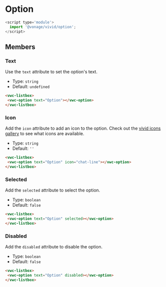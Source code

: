 # Option

```js
<script type='module'>
  import '@vonage/vivid/option';
</script>
```

## Members

### Text

Use the `text` attribute to set the option's text.

- Type: `string`
- Default: `undefined`

```html preview
<vwc-listbox>
 <vwc-option text="Option"></vwc-option>
</vwc-listbox>
```

### Icon

Add the `icon` attribute to add an icon to the option.
Check out the [vivid icons gallery](https://icons.vivid.vonage.com) to see what icons are available.

- Type: `string`
- Default: `''`

```html preview
<vwc-listbox>
 <vwc-option text="Option" icon="chat-line"></vwc-option>
</vwc-listbox>
```

### Selected

Add the `selected` attribute to select the option.

- Type: `boolean`
- Default: `false`

```html preview
<vwc-listbox>
 <vwc-option text="Option" selected></vwc-option>
</vwc-listbox>
```

### Disabled

Add the `disabled` attribute to disable the option.

- Type: `boolean`
- Default: `false`

```html preview
<vwc-listbox>
 <vwc-option text="Option" disabled></vwc-option>
</vwc-listbox>
```
